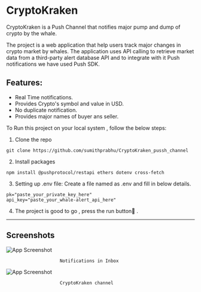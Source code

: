 
# CryptoKraken

CryptoKraken is a Push Channel that notifies major pump and dump of crypto by the whale.

The project is a web application that help users track major changes in crypto market by whales.
The application uses API calling to retrieve market data from a third-party alert database API and to integrate with it Push notifications we have used Push SDK. 

Features:
-
- Real Time notifications.
- Provides Crypto's symbol and value in USD.
- No duplicate notification.
- Provides major names of buyer ans seller.

To Run this project on your local system , follow the below steps:
1) Clone the repo
```
git clone https://github.com/sumithprabhu/CryptoKraken_pussh_channel
```
2) Install packages
```
npm install @pushprotocol/restapi ethers dotenv cross-fetch
```
3) Setting up .env file: Create a file named as .env and fill in below details.
```
pk="paste_your_private_key_here"
api_key="paste_your_whale-alert_api_here"
```
4) The project is good to go , press the run button🚀
.


___






## Screenshots

![App Screenshot](https://github.com/sumithprabhu/CryptoKraken_pussh_channel/blob/main/images/Screenshot_20221223_141445.png?raw=true)

                        Notifications in Inbox

![App Screenshot](https://github.com/sumithprabhu/CryptoKraken_pussh_channel/blob/main/images/Screenshot_20221223_143109.png?raw=true)

                        CryptoKraken channel


